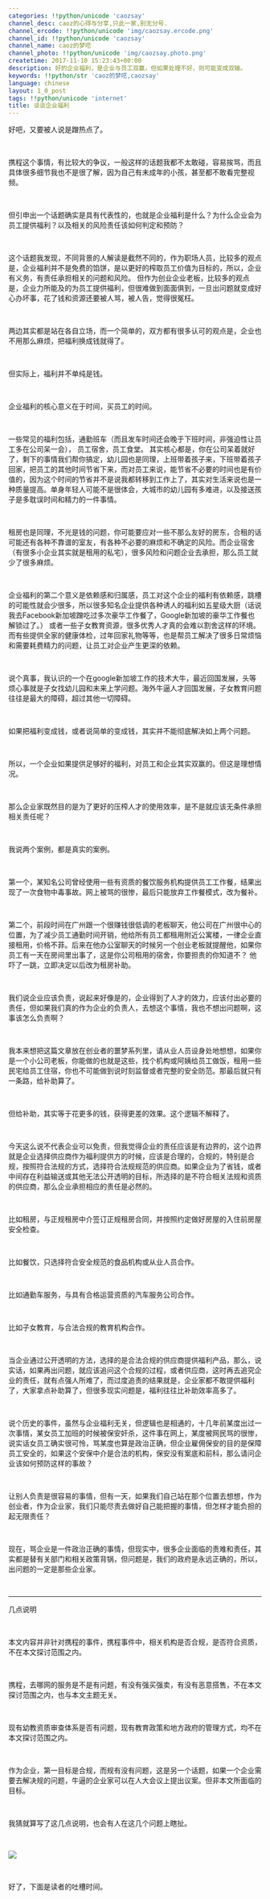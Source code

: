 ```yaml
---
categories: !!python/unicode 'caozsay'
channel_desc: caoz的心得与分享,只此一家,别无分号.
channel_ercode: !!python/unicode 'img/caozsay.ercode.png'
channel_id: !!python/unicode 'caozsay'
channel_name: caoz的梦呓
channel_photo: !!python/unicode 'img/caozsay.photo.png'
createtime: 2017-11-10 15:23:43+00:00
description: 好的企业福利，是企业与员工双赢，但如果处理不好，则可能变成双输。
keywords: !!python/str 'caoz的梦呓,caozsay'
language: chinese
layout: 1_0_post
tags: !!python/unicode 'internet'
title: 谈谈企业福利
---
```

<div class="rich_media_content" id="js_content">
<p>
         好吧，又要被人说是蹭热点了。
         <br/>
</p>
<p>
<br/>
</p>
<p>
         携程这个事情，有比较大的争议，一般这样的话题我都不太敢碰，容易挨骂，而且具体很多细节我也不是很了解，因为自己有未成年的小孩，甚至都不敢看完整视频。
        </p>
<p>
<br/>
</p>
<p>
         但引申出一个话题确实是具有代表性的，也就是企业福利是什么？为什么企业会为员工提供福利？以及相关的风险责任该如何判定和预防？
        </p>
<p>
<br/>
</p>
<p>
         这个话题我发现，不同背景的人解读是截然不同的，作为职场人员，比较多的观点是，企业福利并不是免费的馅饼，是以更好的榨取员工价值为目标的，所以，企业有义务，有责任承担相关的问题和风险。 但作为创业企业老板，比较多的观点是，企业力所能及的为员工提供福利，但很难做到面面俱到，一旦出问题就变成好心办坏事，花了钱和资源还要被人骂，被人告，觉得很冤枉。
        </p>
<p>
<br/>
</p>
<p>
         两边其实都是站在各自立场，而一个简单的，双方都有很多认可的观点是，企业也不用那么麻烦，把福利换成钱就得了。
        </p>
<p>
<br/>
</p>
<p>
         但实际上，福利并不单纯是钱。
        </p>
<p>
<br/>
</p>
<p>
         企业福利的核心意义在于时间，买员工的时间。
        </p>
<p>
<br/>
</p>
<p>
         一些常见的福利包括，通勤班车（而且发车时间还会晚于下班时间，非强迫性让员工多在公司呆一会）， 员工宿舍，员工食堂。 其实核心都是，你在公司呆着就好了，剩下的事情我们帮你搞定，幼儿园也是同理，上班带着孩子来，下班带着孩子回家，把员工的其他时间节省下来，而对员工来说，能节省不必要的时间也是有价值的，因为这个时间的节省并不是说我都转移到工作上了，其实对生活来说也是一种质量提高。单身年轻人可能不是很体会，大城市的幼儿园有多难进，以及接送孩子是多耽误时间和精力的一件事情。
        </p>
<p>
<br/>
</p>
<p>
         租房也是同理，不光是钱的问题，你可能要应对一些不那么友好的房东，合租的话可能还有各种不靠谱的室友，有各种不必要的麻烦和不确定的风险。而企业宿舍（有很多小企业其实就是租用的私宅），很多风险和问题企业去承担，那么员工就少了很多麻烦。
        </p>
<p>
<br/>
</p>
<p>
         企业福利的第二个意义是依赖感和归属感，员工对这个企业的福利有依赖感，跳槽的可能性就会少很多，所以很多知名企业提供各种诱人的福利如五星级大厨（话说我去Facebook新加坡蹭吃过多次豪华工作餐了，Google新加坡的豪华工作餐也解锁过了。） 或者一些子女教育资源，很多优秀人才真的会难以割舍这样的环境。而有些提供全家的健康体检，过年回家礼物等等，也是帮员工解决了很多日常烦恼和需要耗费精力的问题，让员工对企业产生更深的依赖。
        </p>
<p>
<br/>
</p>
<p>
         说个真事，我认识的一个在google新加坡工作的技术大牛，最近回国发展，头等烦心事就是子女找幼儿园和未来上学问题。海外牛逼人才回国发展，子女教育问题往往是最大的障碍，超过其他一切障碍。
        </p>
<p>
<br/>
</p>
<p>
         如果把福利变成钱，或者说简单的变成钱，其实并不能彻底解决如上两个问题。
        </p>
<p>
<br/>
</p>
<p>
         所以，一个企业如果提供足够好的福利，对员工和企业其实双赢的。但这是理想情况。
        </p>
<p>
<br/>
</p>
<p>
         那么企业家既然目的是为了更好的压榨人才的使用效率，是不是就应该无条件承担相关责任呢？
        </p>
<p>
<br/>
</p>
<p>
         我说两个案例，都是真实的案例。
        </p>
<p>
<br/>
</p>
<p>
         第一个，某知名公司曾经使用一些有资质的餐饮服务机构提供员工工作餐，结果出现了一次食物中毒事故。网上被骂的很惨，最后只能放弃工作餐模式，改为餐补。
        </p>
<p>
<br/>
</p>
<p>
         第二个，前段时间在广州跟一个很赚钱很低调的老板聊天，他公司在广州很中心的位置，为了减少员工通勤时间开销，他给所有员工都租用附近公寓楼，一律企业直接租用，价格不菲。后来在他办公室聊天的时候另一个创业老板就提醒他，如果你员工有一天在房间里出事了，这是你公司租用的宿舍，你要担责的你知道不？ 他吓了一跳，立即决定以后改为租房补助。
        </p>
<p>
<br/>
</p>
<p>
         我们说企业应该负责，说起来好像是的，企业得到了人才的效力，应该付出必要的责任，但如果我们真的作为企业的负责人，去想这个事情，我也不想出问题啊，这事该怎么负责啊？
        </p>
<p>
<br/>
</p>
<p>
         我本来想把这篇文章放在创业者的噩梦系列里，请从业人员设身处地想想，如果你是一个小公司老板，你能做的也就是这些，找个机构或阿姨给员工做饭，租用一些民宅给员工住宿，你也不可能做到说时刻监督或者完整的安全防范。那最后就只有一条路，给补助算了。
        </p>
<p>
<br/>
</p>
<p>
         但给补助，其实等于花更多的钱，获得更差的效果。这个逻辑不解释了。
        </p>
<p>
<br/>
</p>
<p>
         今天这么说不代表企业可以免责，但我觉得企业的责任应该是有边界的，这个边界就是企业选择供应商作为福利提供方的时候，应该是合理的，合规的，特别是合规，按照符合法规的方式，选择符合法规规范的供应商。如果企业为了省钱，或者中间存在利益输送或其他无法公开透明的目标，所选择的是不符合相关法规和资质的供应商，那么企业承担相应的责任是必然的。
        </p>
<p>
<br/>
</p>
<p>
         比如租房，与正规租房中介签订正规租房合同，并按照约定做好房屋的入住前房屋安全检查。
        </p>
<p>
<br/>
</p>
<p>
         比如餐饮，只选择符合安全规范的食品机构或从业人员合作。
        </p>
<p>
<br/>
</p>
<p>
         比如通勤车服务，与具有合格运营资质的汽车服务公司合作。
        </p>
<p>
<br/>
</p>
<p>
         比如子女教育，与合法合规的教育机构合作。
        </p>
<p>
<br/>
</p>
<p>
         当企业通过公开透明的方法，选择的是合法合规的供应商提供福利产品，那么，说实话，如果再出问题，就应该追问这个合规的过程，或者供应商，这时再去追究企业的责任，就有点强人所难了，而过度追责的结果就是，企业家都不敢提供福利了，大家拿点补助算了，但很多现实问题是，福利往往比补助效率高多了。
        </p>
<p>
<br/>
</p>
<p>
         说个历史的事件，虽然与企业福利无关，但逻辑也是相通的，十几年前某度出过一次事情，某女员工加班的时候被保安奸杀，这件事在网上，某度被网民骂的很惨，说实话女员工确实很可怜，骂某度也算是政治正确，但企业雇佣保安的目的是保障员工安全的，如果这个安保中介是合法的机构，保安没有案底和前科，那么请问企业该如何预防这样的事故？
        </p>
<p>
<br/>
</p>
<p>
         让别人负责是很容易的事情，但有一天，如果我们自己站在那个位置去想想，作为创业者，作为企业家，我们只能尽责去做好自己能把握的事情，但怎样才能负担的起无限责任？
        </p>
<p>
<br/>
</p>
<p>
         现在，骂企业是一件政治正确的事情，但现实中，很多企业面临的责难和责任，其实都是替有关部门和相关政策背锅，但问题是，我们的政府是永远正确的，所以，出问题的一定是那些企业家。
        </p>
<p>
<br/>
</p>
<hr/>
<p>
</p>
<p>
         几点说明
        </p>
<p>
<br/>
</p>
<p>
         本文内容并非针对携程的事件，携程事件中，相关机构是否合规，是否符合资质，不在本文探讨范围之内。
        </p>
<p>
<br/>
</p>
<p>
         携程，去哪网的服务是不是有问题，有没有强买强卖，有没有恶意搭售，不在本文探讨范围之内，也与本文主题无关。
        </p>
<p>
<br/>
</p>
<p>
         现有幼教资质审查体系是否有问题，现有教育政策和地方政府的管理方式，均不在本文探讨范围之内。
        </p>
<p>
<br/>
</p>
<p>
         作为企业，第一目标是合规，而规有没有问题，这是另一个话题，如果一个企业需要去解决规的问题，牛逼的企业家可以在人大会议上提出议案。但非本文所面临的目标。
        </p>
<p>
<br/>
</p>
<p>
         我猜就算写了这几点说明，也会有人在这几个问题上瞎扯。
        </p>
<p>
<br/>
</p>
<p>
<img class="" data-ratio="1.0909090909090908" data-s="300,640" data-src="" data-type="png" data-w="660" src="{{ '/img/nBKX0s8fer3WuKq98PaBcqJbk7aicR1UmRSv4SQCibBBCZRECe4wUicSXAkkmmRzK3yWTop2HWIn0rdbUvExEph7A.png' | prepend: site.img | replace: '//','/' }}"/>
</p>
<p>
<br/>
</p>
<p>
         好了，下面是读者的吐槽时间。
        </p>
</div>